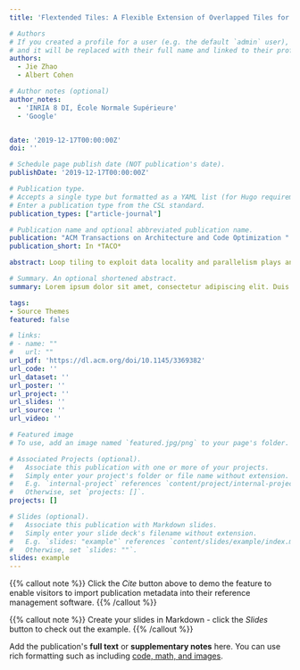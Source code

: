 ```yaml
---
title: 'Flextended Tiles: A Flexible Extension of Overlapped Tiles for Polyhedral Compilation'

# Authors
# If you created a profile for a user (e.g. the default `admin` user), write the username (folder name) here
# and it will be replaced with their full name and linked to their profile.
authors:
  - Jie Zhao
  - Albert Cohen

# Author notes (optional)
author_notes:
  - 'INRIA 8 DI, École Normale Supérieure'
  - 'Google'


date: '2019-12-17T00:00:00Z'
doi: ''

# Schedule page publish date (NOT publication's date).
publishDate: '2019-12-17T00:00:00Z'

# Publication type.
# Accepts a single type but formatted as a YAML list (for Hugo requirements).
# Enter a publication type from the CSL standard.
publication_types: ["article-journal"]

# Publication name and optional abbreviated publication name.
publication: "ACM Transactions on Architecture and Code Optimization "
publication_short: In *TACO*

abstract: Loop tiling to exploit data locality and parallelism plays an essential role in a variety of general-purpose and domain-specific compilers. Affine transformations in polyhedral frameworks implement classical forms of rectangular and parallelogram tiling, but these lead to pipelined start with rather inefficient wavefront parallelism. Multiple extensions to polyhedral compilers evaluated sophisticated shapes such as trapezoid or diamond tiles, enabling concurrent start along the axes of the iteration space; yet these resort to custom schedulers and code generators insufficiently integrated within the general framework. One of these modified shapes referred to as overlapped tiling also lacks a unifying framework to reason about its composition with affine transformations; this prevents its application in general-purpose loop-nest optimizers and the fair comparison with other techniques. We revisit overlapped tiling, recasting it as an affine transformation on schedule trees composable with any affine scheduling algorithm. We demonstrate how to derive tighter tile shapes with less redundant computations. Our method models the traditional “scalene trapezoid” shapes and novel “right-rectangle” variants. It goes beyond the state of the art by avoiding the restriction to a domain-specific language or introducing post-pass rescheduling and custom code generation. We conduct experiments on the PolyMage benchmarks and iterated stencils, validating the effectiveness and applicability of our technique on both general-purpose multicores and GPU accelerators.

# Summary. An optional shortened abstract.
summary: Lorem ipsum dolor sit amet, consectetur adipiscing elit. Duis posuere tellus ac convallis placerat. Proin tincidunt magna sed ex sollicitudin condimentum.

tags:
- Source Themes
featured: false

# links:
# - name: ""
#   url: ""
url_pdf: 'https://dl.acm.org/doi/10.1145/3369382'
url_code: ''
url_dataset: ''
url_poster: ''
url_project: ''
url_slides: ''
url_source: ''
url_video: ''

# Featured image
# To use, add an image named `featured.jpg/png` to your page's folder. 

# Associated Projects (optional).
#   Associate this publication with one or more of your projects.
#   Simply enter your project's folder or file name without extension.
#   E.g. `internal-project` references `content/project/internal-project/index.md`.
#   Otherwise, set `projects: []`.
projects: []

# Slides (optional).
#   Associate this publication with Markdown slides.
#   Simply enter your slide deck's filename without extension.
#   E.g. `slides: "example"` references `content/slides/example/index.md`.
#   Otherwise, set `slides: ""`.
slides: example
---
```


{{% callout note %}}
Click the *Cite* button above to demo the feature to enable visitors to import publication metadata into their reference management software.
{{% /callout %}}

{{% callout note %}}
Create your slides in Markdown - click the *Slides* button to check out the example.
{{% /callout %}}

Add the publication's **full text** or **supplementary notes** here. You can use rich formatting such as including [code, math, and images](https://docs.hugoblox.com/content/writing-markdown-latex/).
